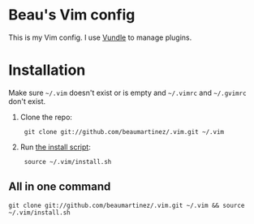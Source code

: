 # Beau's Vim config

This is my Vim config. I use [Vundle][] to manage plugins.

[Vundle]: http://github.com/gmarik/vundle

# Installation

Make sure `~/.vim` doesn't exist or is empty and `~/.vimrc` and `~/.gvimrc` don't exist.

1. Clone the repo:

        git clone git://github.com/beaumartinez/.vim.git ~/.vim

2. Run [the install script][]:

        source ~/.vim/install.sh

[the install script]: http://github.com/beaumartinez/.vim/blob/master/install.sh

## All in one command

    git clone git://github.com/beaumartinez/.vim.git ~/.vim && source ~/.vim/install.sh
